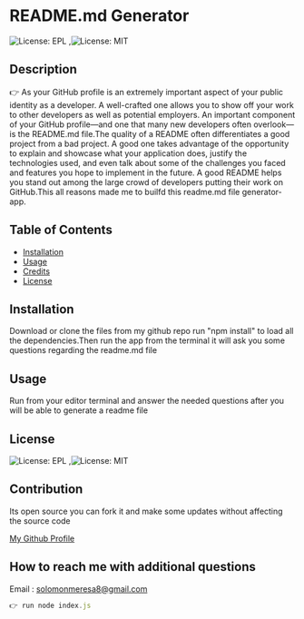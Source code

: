 # README.md Generator

  ![License: EPL](https://img.shields.io/badge/License-EPL-green.svg)
,![License: MIT](https://img.shields.io/badge/License-MIT-green.svg)


  


## Description
 👉 As your GitHub profile is an extremely important aspect of your public identity as a developer. A well-crafted one allows you to show off your work to other developers as well as potential employers. An important component of your GitHub profile—and one that many new developers often overlook—is the README.md file.The quality of a README often differentiates a good project from a bad project. A good one takes advantage of the opportunity to explain and showcase what your application does, justify the technologies used, and even talk about some of the challenges you faced and features you hope to implement in the future. A good README helps you stand out among the large crowd of developers putting their work on GitHub.This all reasons made me to builfd this readme.md file generator-app.
##  Table of Contents

* [Installation](#installation)
* [Usage](#usage)
* [Credits](#credits)
* [License](#license)


## Installation
Download or clone  the files from my github repo run "npm install" to load all the dependencies.Then run the app from the terminal it will ask you some questions regarding the readme.md file 

## Usage
 Run from your editor terminal and answer the needed questions after you will be able to generate a readme file




## License

![License: EPL](https://img.shields.io/badge/License-EPL-green.svg)
,![License: MIT](https://img.shields.io/badge/License-MIT-green.svg)



## Contribution 
 Its open source you can fork it and make some updates without affecting the source code

[My Github Profile](https://github.com/solomonmeresa)

## How to reach me with additional questions
 Email : solomonmeresa8@gmail.com

``` javascript 
👉 run node index.js
